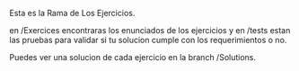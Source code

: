 Esta es la Rama de Los Ejercicios.

en /Exercices encontraras los enunciados de los ejercicios y en /tests estan las pruebas para validar si tu solucion cumple con los requerimientos o no.

Puedes ver una solucion de cada ejercicio en la branch /Solutions.